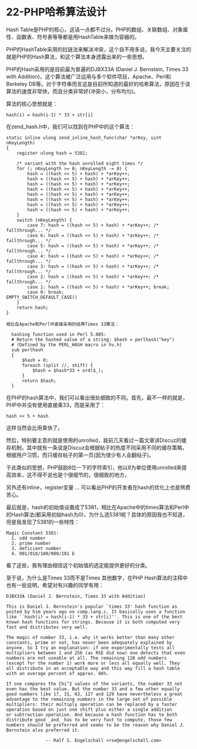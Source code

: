 # 22-PHP哈希算法设计
Hash Table是PHP的核心，这话一点都不过分。PHP的数组、关联数组、对象属性、函数表、符号表等等都是用HashTable来做为容器的。

PHP的HashTable采用的拉链法来解决冲突，这个自不用多说，我今天主要关注的就是PHP的Hash算法，和这个算法本身透露出来的一些思想。

PHP的Hash采用的是目前最为普遍的DJBX33A (Daniel J. Bernstein, Times 33 with Addition)，这个算法被广泛运用与多个软件项目，Apache、Perl和Berkeley DB等。对于字符串而言这是目前所知道的最好的哈希算法，原因在于该算法的速度非常快，而且分类非常好(冲突小，分布均匀)。

算法的核心思想就是：

    hash(i) = hash(i-1) * 33 + str[i]

在zend_hash.h中，我们可以找到在PHP中的这个算法：

    static inline ulong zend_inline_hash_func(char *arKey, uint nKeyLength)
    {
        register ulong hash = 5381;
     
        /* variant with the hash unrolled eight times */
    	for (; nKeyLength >= 8; nKeyLength -= 8) {
            hash = ((hash << 5) + hash) + *arKey++;
            hash = ((hash << 5) + hash) + *arKey++;
            hash = ((hash << 5) + hash) + *arKey++;
            hash = ((hash << 5) + hash) + *arKey++;
            hash = ((hash << 5) + hash) + *arKey++;
            hash = ((hash << 5) + hash) + *arKey++;
            hash = ((hash << 5) + hash) + *arKey++;
            hash = ((hash << 5) + hash) + *arKey++;
        }
        switch (nKeyLength) {
            case 7: hash = ((hash << 5) + hash) + *arKey++; /* fallthrough... */
            case 6: hash = ((hash << 5) + hash) + *arKey++; /* fallthrough... */
            case 5: hash = ((hash << 5) + hash) + *arKey++; /* fallthrough... */
            case 4: hash = ((hash << 5) + hash) + *arKey++; /* fallthrough... */
            case 3: hash = ((hash << 5) + hash) + *arKey++; /* fallthrough... */
            case 2: hash = ((hash << 5) + hash) + *arKey++; /* fallthrough... */
            case 1: hash = ((hash << 5) + hash) + *arKey++; break;
            case 0: break;
    EMPTY_SWITCH_DEFAULT_CASE()
        }
        return hash;
    }

    相比在Apache和Perl中直接采用的经典Times 33算法：

      hashing function used in Perl 5.005:
      # Return the hashed value of a string: $hash = perlhash("key")
      # (Defined by the PERL_HASH macro in hv.h)
      sub perlhash
      {
          $hash = 0;
          foreach (split //, shift) {
              $hash = $hash*33 + ord($_);
          }
          return $hash;
      }

在PHP的hash算法中，我们可以看出很处细致的不同。首先，最不一样的就是，PHP中并没有使用直接乘33，而是采用了：

    hash << 5 + hash

这样当然会比用乘快了。

然后，特别要主意的就是使用的unrolled，我前几天看过一篇文章讲Discuz的缓存机制，其中就有一条说是Discuz会根据帖子的热度不同采用不同的缓存策略，根据用户习惯，而只缓存帖子的第一页(因为很少有人会翻帖子)。

于此类似的思想，PHP鼓励8位一下的字符索引，他以8为单位使用unrolled来提高效率，这不得不说也是个很细节的，很细致的地方。

另外还有inline，register变量 … 可以看出PHP的开发者在hash的优化上也是煞费苦心。

最后就是，hash的初始值设置成了5381，相比在Apache中的times算法和Perl中的Hash算法(都采用初始hash为0)，为什么选5381呢？具体的原因我也不知道，但是我发现了5381的一些特性：

    Magic Constant 5381:
      1. odd number
      2. prime number
      3. deficient number
      4. 001/010/100/000/101 b

看了这些，我有理由相信这个初始值的选定能提供更好的分类。

至于说，为什么是Times 33而不是Times 其他数字，在PHP Hash算法的注释中也有一些说明，希望对有兴趣的同学有用：

    DJBX33A (Daniel J. Bernstein, Times 33 with Addition)

    This is Daniel J. Bernstein's popular `times 33' hash function as
    posted by him years ago on comp.lang.c. It basically uses a function
    like ``hash(i) = hash(i-1) * 33 + str[i]''. This is one of the best
    known hash functions for strings. Because it is both computed very
    fast and distributes very well.

    The magic of number 33, i.e. why it works better than many other
    constants, prime or not, has never been adequately explained by
    anyone. So I try an explanation: if one experimentally tests all
    multipliers between 1 and 256 (as RSE did now) one detects that even
    numbers are not useable at all. The remaining 128 odd numbers
    (except for the number 1) work more or less all equally well. They
    all distribute in an acceptable way and this way fill a hash table
    with an average percent of approx. 86%.

    If one compares the Chi^2 values of the variants, the number 33 not
    even has the best value. But the number 33 and a few other equally
    good numbers like 17, 31, 63, 127 and 129 have nevertheless a great
    advantage to the remaining numbers in the large set of possible
    multipliers: their multiply operation can be replaced by a faster
    operation based on just one shift plus either a single addition
    or subtraction operation. And because a hash function has to both
    distribute good _and_ has to be very fast to compute, those few
    numbers should be preferred and seems to be the reason why Daniel J.
    Bernstein also preferred it.

                   -- Ralf S. Engelschall <rse@engelschall.com>

